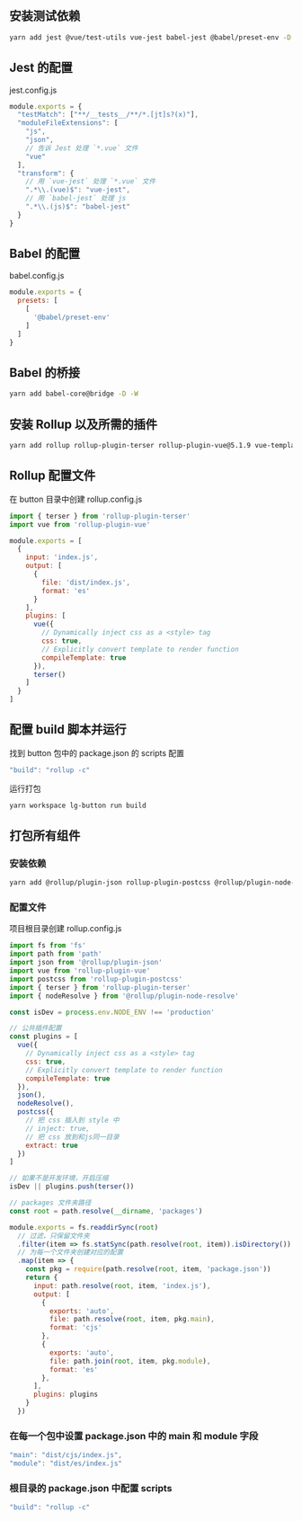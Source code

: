 ## 安装测试依赖

```bash
yarn add jest @vue/test-utils vue-jest babel-jest @babel/preset-env -D -W
```

## Jest 的配置

jest.config.js

```js
module.exports = {
  "testMatch": ["**/__tests__/**/*.[jt]s?(x)"],
  "moduleFileExtensions": [
    "js",
    "json",
    // 告诉 Jest 处理 `*.vue` 文件
    "vue"
  ],
  "transform": {
    // 用 `vue-jest` 处理 `*.vue` 文件
    ".*\\.(vue)$": "vue-jest",
    // 用 `babel-jest` 处理 js
    ".*\\.(js)$": "babel-jest" 
  }
}
```

## Babel 的配置

babel.config.js

```js
module.exports = {
  presets: [
    [
      '@babel/preset-env'
    ]
  ]
}
```

## Babel 的桥接

```bash
yarn add babel-core@bridge -D -W
```

## 安装 Rollup 以及所需的插件

```bash
yarn add rollup rollup-plugin-terser rollup-plugin-vue@5.1.9 vue-template-compiler -D -W
```

## Rollup 配置文件

在 button 目录中创建 rollup.config.js

```js
import { terser } from 'rollup-plugin-terser'
import vue from 'rollup-plugin-vue'

module.exports = [
  {
    input: 'index.js',
    output: [
      {
        file: 'dist/index.js',
        format: 'es'
      }
    ],
    plugins: [
      vue({
        // Dynamically inject css as a <style> tag
        css: true, 
        // Explicitly convert template to render function
        compileTemplate: true
      }),
      terser()
    ]
  }
]
```

## 配置 build 脚本并运行

找到 button 包中的 package.json 的 scripts 配置
```js
"build": "rollup -c"
```

运行打包

```bash
yarn workspace lg-button run build
```

## 打包所有组件

### 安装依赖

```bash
yarn add @rollup/plugin-json rollup-plugin-postcss @rollup/plugin-node-resolve -D -W
```

### 配置文件

项目根目录创建 rollup.config.js

```js
import fs from 'fs'
import path from 'path'
import json from '@rollup/plugin-json'
import vue from 'rollup-plugin-vue'
import postcss from 'rollup-plugin-postcss'
import { terser } from 'rollup-plugin-terser'
import { nodeResolve } from '@rollup/plugin-node-resolve'

const isDev = process.env.NODE_ENV !== 'production'

// 公共插件配置
const plugins = [
  vue({
    // Dynamically inject css as a <style> tag
    css: true,
    // Explicitly convert template to render function
    compileTemplate: true
  }),
  json(),
  nodeResolve(),
  postcss({
    // 把 css 插入到 style 中
    // inject: true,
    // 把 css 放到和js同一目录
    extract: true
  })
]

// 如果不是开发环境，开启压缩
isDev || plugins.push(terser())

// packages 文件夹路径
const root = path.resolve(__dirname, 'packages')

module.exports = fs.readdirSync(root)
  // 过滤，只保留文件夹
  .filter(item => fs.statSync(path.resolve(root, item)).isDirectory())
  // 为每一个文件夹创建对应的配置
  .map(item => {
    const pkg = require(path.resolve(root, item, 'package.json'))
    return {
      input: path.resolve(root, item, 'index.js'),
      output: [
        {
          exports: 'auto',
          file: path.resolve(root, item, pkg.main),
          format: 'cjs'
        },
        {
          exports: 'auto',
          file: path.join(root, item, pkg.module),
          format: 'es'
        },
      ],
      plugins: plugins
    }
  })
```

### 在每一个包中设置 package.json 中的 main 和 module 字段

```js
"main": "dist/cjs/index.js",
"module": "dist/es/index.js"
```

### 根目录的 package.json 中配置 scripts

```js
"build": "rollup -c"
```